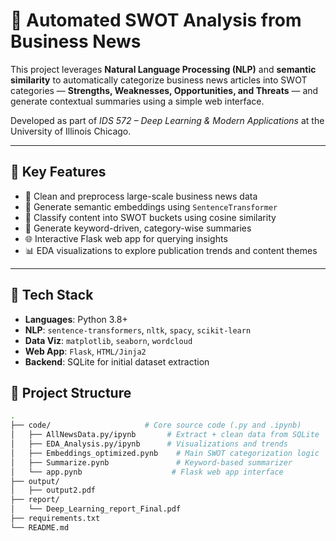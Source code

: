 # 🧠 Automated SWOT Analysis from Business News

This project leverages **Natural Language Processing (NLP)** and **semantic similarity** to automatically categorize business news articles into SWOT categories — **Strengths, Weaknesses, Opportunities, and Threats** — and generate contextual summaries using a simple web interface.

Developed as part of *IDS 572 – Deep Learning & Modern Applications* at the University of Illinois Chicago.

---

## 🚀 Key Features

- 🧹 Clean and preprocess large-scale business news data
- 🤖 Generate semantic embeddings using `SentenceTransformer`
- 🧠 Classify content into SWOT buckets using cosine similarity
- 📝 Generate keyword-driven, category-wise summaries
- 🌐 Interactive Flask web app for querying insights
- 📊 EDA visualizations to explore publication trends and content themes

---

## 🧰 Tech Stack

- **Languages**: Python 3.8+
- **NLP**: `sentence-transformers`, `nltk`, `spacy`, `scikit-learn`
- **Data Viz**: `matplotlib`, `seaborn`, `wordcloud`
- **Web App**: `Flask`, `HTML/Jinja2`
- **Backend**: SQLite for initial dataset extraction


## 📂 Project Structure

```bash
.
├── code/                     # Core source code (.py and .ipynb)
│   ├── AllNewsData.py/ipynb       # Extract + clean data from SQLite
│   ├── EDA_Analysis.py/ipynb      # Visualizations and trends
│   ├── Embeddings_optimized.pynb    # Main SWOT categorization logic
│   ├── Summarize.pynb               # Keyword-based summarizer
│   └── app.pynb                    # Flask web app interface
├── output/
│   ├── output2.pdf
├── report/
│   └── Deep_Learning_report_Final.pdf
├── requirements.txt
└── README.md

